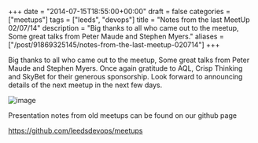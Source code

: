 +++
date = "2014-07-15T18:55:00+00:00"
draft = false
categories = ["meetups"]
tags = ["leeds", "devops"]
title = "Notes from the last MeetUp 02/07/14"
description = "Big thanks to all who came out to the meetup, Some great talks from Peter Maude and Stephen Myers."
aliases = ["/post/91869325145/notes-from-the-last-meetup-020714"]
+++
<p>Big thanks to all who came out to the meetup,&nbsp;Some great talks from Peter Maude and Stephen Myers. Once again gratitude to AQL, Crisp Thinking and SkyBet for their generous sponsorship. Look forward to announcing details of the next meetup in the next few days.</p>
<p><img alt="image" src="/images/inline_n8rok8NjMD1s9hn2v.jpg" /></p>
<p><!-- more --></p>
<p>Presentation notes from old meetups can be found on our github page</p>
<p><a href="https://github.com/leedsdevops/meetups">https://github.com/leedsdevops/meetups</a></p>